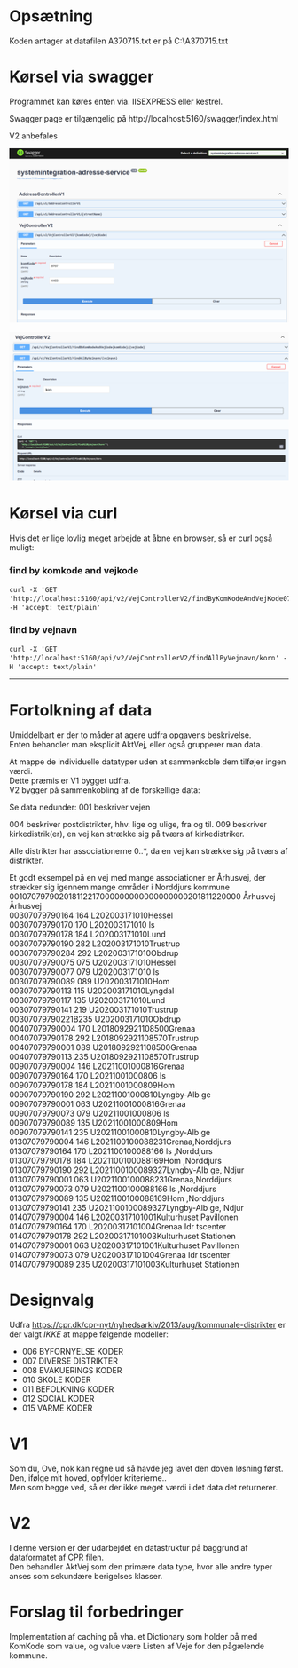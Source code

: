 # Opsætning

Koden antager at datafilen A370715.txt er på C:\A370715.txt

# Kørsel via swagger

Programmet kan køres enten via. IISEXPRESS eller kestrel.  

Swagger page er tilgængelig på http://localhost:5160/swagger/index.html  

V2 anbefales  

![img.png](img.png)


![img_1.png](img_1.png)


# Kørsel via curl

Hvis det er lige lovlig meget arbejde at åbne en browser, så er curl også muligt:

### find by komkode and vejkode
```curl
curl -X 'GET' 'http://localhost:5160/api/v2/VejControllerV2/findByKomKodeAndVejKode0707/4403' -H 'accept: text/plain'
```

### find by vejnavn
```curl
curl -X 'GET' 'http://localhost:5160/api/v2/VejControllerV2/findAllByVejnavn/korn' -H 'accept: text/plain'
```

----

# Fortolkning af data

Umiddelbart er der to måder at agere udfra opgavens beskrivelse.  
Enten behandler man eksplicit AktVej, eller også grupperer man data.  
  
At mappe de individuelle datatyper uden at sammenkoble dem tilføjer ingen værdi.  
Dette præmis er V1 bygget udfra.  
V2 bygger på sammenkobling af de forskellige data:


Se data nedunder:
001 beskriver vejen  
  
004 beskriver postdistrikter, hhv. lige og ulige, fra og til.
009 beskriver kirkedistrik(er), en vej kan strække sig på tværs af kirkedistriker.  
  
Alle distrikter har associationerne 0..*, da en vej kan strække sig på tværs af distrikter.  
  
Et godt eksempel på en vej med mange associationer er Århusvej, der strækker sig igennem mange områder i Norddjurs kommune
001070797902018112217000000000000000000201811220000 Århusvej             Århusvej                                
00307079790164 164 L202003171010Hessel                            
00307079790170 170 L202003171010 ls                               
00307079790178 184 L202003171010Lund                              
00307079790190 282 L202003171010Trustrup                          
00307079790284 292 L202003171010Obdrup                            
00307079790075 075 U202003171010Hessel                            
00307079790077 079 U202003171010 ls                               
00307079790089 089 U202003171010Hom                               
00307079790113 115 U202003171010Lyngdal                           
00307079790117 135 U202003171010Lund                              
00307079790141 219 U202003171010Trustrup                          
00307079790221B235 U202003171010Obdrup                            
00407079790004 170 L2018092921108500Grenaa              
00407079790178 292 L2018092921108570Trustrup            
00407079790001 089 U2018092921108500Grenaa              
00407079790113 235 U2018092921108570Trustrup            
00907079790004 146 L20211001000816Grenaa                        
00907079790164 170 L20211001000806 ls                           
00907079790178 184 L20211001000809Hom                           
00907079790190 292 L20211001000810Lyngby-Alb ge                 
00907079790001 063 U20211001000816Grenaa                        
00907079790073 079 U20211001000806 ls                           
00907079790089 135 U20211001000809Hom                           
00907079790141 235 U20211001000810Lyngby-Alb ge                 
01307079790004 146 L2021100100088231Grenaa,Norddjurs    
01307079790164 170 L2021100100088166 ls ,Norddjurs      
01307079790178 184 L2021100100088169Hom ,Norddjurs      
01307079790190 292 L2021100100089327Lyngby-Alb ge, Ndjur
01307079790001 063 U2021100100088231Grenaa,Norddjurs    
01307079790073 079 U2021100100088166 ls ,Norddjurs      
01307079790089 135 U2021100100088169Hom ,Norddjurs      
01307079790141 235 U2021100100089327Lyngby-Alb ge, Ndjur
01407079790004 146 L20200317101001Kulturhuset Pavillonen        
01407079790164 170 L20200317101004Grenaa Idr tscenter           
01407079790178 292 L20200317101003Kulturhuset Stationen         
01407079790001 063 U20200317101001Kulturhuset Pavillonen        
01407079790073 079 U20200317101004Grenaa Idr tscenter           
01407079790089 235 U20200317101003Kulturhuset Stationen  

# Designvalg  
 
Udfra https://cpr.dk/cpr-nyt/nyhedsarkiv/2013/aug/kommunale-distrikter er der valgt *IKKE* at mappe følgende modeller:  
  
- 006 BYFORNYELSE KODER
- 007 DIVERSE DISTRIKTER
- 008 EVAKUERINGS KODER
- 010 SKOLE KODER
- 011 BEFOLKNING KODER
- 012 SOCIAL KODER
- 015 VARME KODER

# V1

Som du, Ove, nok kan regne ud så havde jeg lavet den doven løsning først. Den, ifølge mit hoved, opfylder kriterierne..   
Men som begge ved, så er der ikke meget værdi i det data det returnerer.

# V2

I denne version er der udarbejdet en datastruktur på baggrund af dataformatet af CPR filen.  
Den behandler AktVej som den primære data type, hvor alle andre typer anses som sekundære berigelses klasser.  

# Forslag til forbedringer
Implementation af caching på vha. et Dictionary som holder på med KomKode som value, og value være Listen af Veje for den pågælende kommune.
